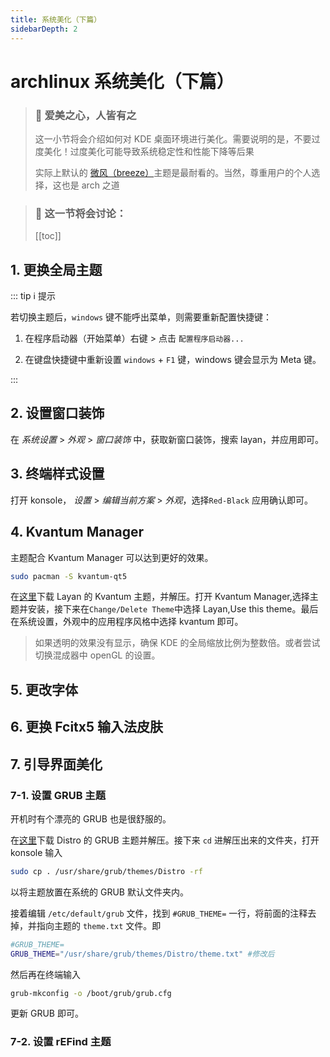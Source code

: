 ```yaml
---
title: 系统美化（下篇）
sidebarDepth: 2
---
```


# archlinux 系统美化（下篇）

> ### 🌺 爱美之心，人皆有之
>
> 这一小节将会介绍如何对 KDE 桌面环境进行美化。需要说明的是，不要过度美化！过度美化可能导致系统稳定性和性能下降等后果
>
> 实际上默认的 [微风（breeze）](https://github.com/KDE/breeze)主题是最耐看的。当然，尊重用户的个人选择，这也是 arch 之道

> ### 🔖 这一节将会讨论：
>
> [[toc]]

## 1. 更换全局主题

::: tip ℹ️ 提示

若切换主题后，`windows` 键不能呼出菜单，则需要重新配置快捷键：

1. 在程序启动器（开始菜单）右键 > 点击 `配置程序启动器...`

2. 在键盘快捷键中重新设置 `windows` + `F1` 键，windows 键会显示为 Meta 键。

:::

## 2. 设置窗口装饰

在 _系统设置_ > _外观_ > _窗口装饰_ 中，获取新窗口装饰，搜索 layan，并应用即可。

## 3. 终端样式设置

打开 konsole， _设置_ > _编辑当前方案_ > _外观_，选择`Red-Black` 应用确认即可。

## 4. Kvantum Manager

主题配合 Kvantum Manager 可以达到更好的效果。

```bash
sudo pacman -S kvantum-qt5
```

在[这里](https://www.pling.com/p/1325246/)下载 Layan 的 Kvantum 主题，并解压。打开 Kvantum Manager,选择主题并安装，接下来在`Change/Delete Theme`中选择 Layan,Use this theme。最后在系统设置，外观中的应用程序风格中选择 kvantum 即可。

> 如果透明的效果没有显示，确保 KDE 的全局缩放比例为整数倍。或者尝试切换混成器中 openGL 的设置。

## 5. 更改字体

## 6. 更换 Fcitx5 输入法皮肤

## 7. 引导界面美化

### 7-1. 设置 GRUB 主题

开机时有个漂亮的 GRUB 也是很舒服的。

在[这里](https://www.pling.com/p/1482847/)下载 Distro 的 GRUB 主题并解压。接下来 `cd` 进解压出来的文件夹，打开 konsole 输入

```bash
sudo cp . /usr/share/grub/themes/Distro -rf
```

以将主题放置在系统的 GRUB 默认文件夹内。

接着编辑 `/etc/default/grub` 文件，找到 `#GRUB_THEME=` 一行，将前面的注释去掉，并指向主题的 `theme.txt` 文件。即

```bash
#GRUB_THEME=
GRUB_THEME="/usr/share/grub/themes/Distro/theme.txt" #修改后
```

然后再在终端输入

```bash
grub-mkconfig -o /boot/grub/grub.cfg
```

更新 GRUB 即可。

### 7-2. 设置 rEFind 主题
